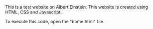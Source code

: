 This is a test website on Albert Einstein.
This website is created using HTML, CSS and Javascript.

To execute this code, open the "home.html" file.
